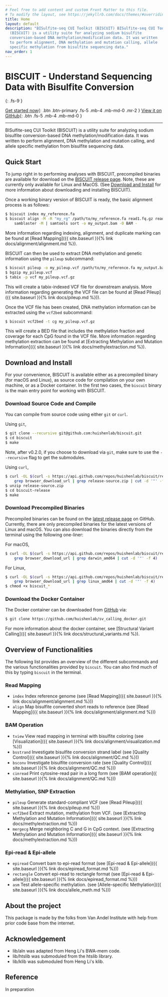 ```yaml
---
# Feel free to add content and custom Front Matter to this file.
# To modify the layout, see https://jekyllrb.com/docs/themes/#overriding-theme-defaults
title: Home
layout: default
description: "BISulfite-seq CUI Toolkit (BISCUIT) BISulfite-seq CUI Toolkit
  (BISCUIT) is a utility suite for analyzing sodium bisulfite
  conversion-based DNA methylation/modification data. It was written
  to perform alignment, DNA methylation and mutation calling, allele
  specific methylation from bisulfite sequencing data."
nav_order: 1
---
```


# BISCUIT - Understand Sequencing Data with Bisulfite Conversion
{: .fs-9 }

[Get started now](#getting-started){: .btn .btn-primary .fs-5 .mb-4 .mb-md-0 .mr-2 } [View it on GitHub](https://github.com/huishenlab/biscuit){: .btn .fs-5 .mb-4 .mb-md-0 }

---

BISulfite-seq CUI Toolkit (BISCUIT) is a utility suite for analyzing sodium
bisulfite conversion-based DNA methylation/modification data. It was written to
perform alignment, DNA methylation and mutation calling, and allele specific
methylation from bisulfite sequencing data.

## Quick Start

To jump right in to performing analyses with BISCUIT, precompiled binaries are
available for download on the
[BISCUIT release page](https://github.com/huishenlab/biscuit/releases/latest).
Note, these are currently only available for Linux and MacOS. (See
[Download and Install](#download-and-install) for more information about
downloading and installing BISCUIT).

Once a working binary version of BISCUIT is ready, the basic alignment process
is as follows:
```bash
$ biscuit index my_reference.fa
$ biscuit align -M -R "my_rg" /path/to/my_reference.fa read1.fq.gz read2.fq.gz | 
    samblaster -M | samtools sort -o my_output.bam -O BAM -
```
More information regarding indexing, alignment, and duplicate marking can be
found at [Read Mapping]({{ site.baseurl }}{% link docs/alignment/alignment.md %}).

BISCUIT can then be used to extract DNA methylation and genetic information
using the `pileup` subcommand:
```bash
$ biscuit pileup -o my_pileup.vcf /path/to/my_reference.fa my_output.bam
$ bgzip my_pileup.vcf
$ tabix -p vcf my_pileup.vcf.gz
```
This will create a tabix-indexed VCF file for downstream analysis. More
information regarding generating the VCF file can be found at
[Read Pileup]({{ site.baseurl }}{% link docs/pileup.md %})).

Once the VCF file has been created, DNA methylation information can be extracted
using the `vcf2bed` subcommand:
```bash
$ biscuit vcf2bed -t cg my_pileup.vcf.gz
```
This will create a BED file that includes the methylation fraction and coverage
for each CpG found in the VCF file. More information regarding methylation
extraction can be found at
[Extracting Methylation and Mutation Information]({{ site.baseurl }}{% link docs/methylextraction.md %}).

## Download and Install

For your convenience, BISCUIT is available either as a precompiled binary (for
macOS and Linux), as source code for compilation on your own machine, or as a
Docker container. In the first two cases, the `biscuit` binary is the main entry
point for working with BISCUIT.

### Download Source Code and Compile

You can compile from source code using either `git` or `curl`.

Using `git`,
```bash
$ git clone --recursive git@github.com:huishenlab/biscuit.git
$ cd biscuit
$ make
```
Note, after v0.2.0, if you choose to download via `git`, make sure to use the
`--recursive` flag to get the submodules.

Using `curl`,
```bash
$ curl -OL $(curl -s https://api.github.com/repos/huishenlab/biscuit/releases/latest |
    grep browser_download_url | grep release-source.zip | cut -d '"' -f 4)
$ unzip release-source.zip
$ cd biscuit-release
$ make
```

### Download Precompiled Binaries

Precompiled binaries can be found on the
[latest release page](https://github.com/huishenlab/biscuit/releases/latest) on
GitHub. Currently, there are only precompiled binaries for the latest versions
of Linux and macOS. You can also download the binaries directly from the
terminal using the following one-liner:

For macOS,
```bash
$ curl -OL $(curl -s https://api.github.com/repos/huishenlab/biscuit/releases/latest |
    grep browser_download_url | grep darwin_amd64 | cut -d '"' -f 4)
```

For Linux,
```bash
$ curl -OL $(curl -s https://api.github.com/repos/huishenlab/biscuit/releases/latest |
    grep browser_download_url | grep linux_amd64 | cut -d '"' -f 4)
$ chmod +x biscuit_*
```

### Download the Docker Container

The Docker container can be downloaded from
[GitHub](https://github.com/huishenlab/sv_calling_docker) via:
```bash
$ git clone https://github.com/huishenlab/sv_calling_docker.git
```

For more information about the docker container, see
[Structural Variant Calling]({{ site.baseurl }}{% link docs/structural_variants.md %}).

## Overview of Functionalities

The following list provides an overview of the different subcommands and the
various functionalities provided by `biscuit`. You can also find much of this by
typing `biscuit` in the terminal.

### Read Mapping

  - `index` Index reference genome (see 
  [Read Mapping]({{ site.baseurl }}{% link docs/alignment/alignment.md %}))
  - `align` Map bisulfite converted short reads to reference (see
  [Read Mapping]({{ site.baseurl }}{% link docs/alignment/alignment.md %}))

### BAM Operation

  - `tview` View read mapping in terminal with bisulfite coloring (see
  [Visualization]({{ site.baseurl }}{% link docs/alignment/visualization.md %}))
  - `bsstrand` Investigate bisulfite conversion strand label (see
  [Quality Control]({{ site.baseurl }}{% link docs/alignment/QC.md %}))
  - `bsconv` Investigate bisulfite conversion rate (see
  [Quality Control]({{ site.baseurl }}{% link docs/alignment/QC.md %}))
  - `cinread` Print cytosine-read pair in a long form (see
  [BAM operation]({ site.baseurl }}{% link docs/alignment/QC.md %}))

### Methylation, SNP Extraction

  - `pileup` Generate standard-compliant VCF (see 
  [Read Pileup]({{ site.baseurl }}{% link docs/pileup.md %}))
  - `vcf2bed` Extract mutation, methylation from VCF.  (see
  [Extracting Methylation and Mutation Information]({{ site.baseurl }}{% link docs/methylextraction.md %}))
  - `mergecg` Merge neighboring C and G in CpG context. (see
  [Extracting Methylation and Mutation Information]({{ site.baseurl }}{% link docs/methylextraction.md %}))
  
### Epi-read & Epi-allele

  - `epiread` Convert bam to epi-read format (see
  [Epi-read & Epi-allele]({{ site.baseurl }}{% link docs/epiread_format.md %}))
  - `rectangle` Convert epi-read to rectangle format (see
  [Epi-read & Epi-allele]({{ site.baseurl }}{% link docs/epiread_format.md %}))
  - `asm` Test allele-specific methylation. (see
  [Allele-specific Methylation]({{ site.baseurl }}{% link docs/allele_meth.md %}))

## About the project

This package is made by the folks from Van Andel Institute with help from prior
code base from the internet.

## Acknowledgement

 - lib/aln was adapted from Heng Li's BWA-mem code.
 - lib/htslib was submoduled from the htslib library.
 - lib/klib was submoduled from Heng Li's klib.

## Reference

In preparation
